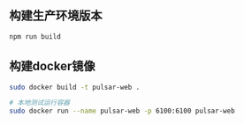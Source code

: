 ## 构建生产环境版本

```bash
npm run build
```

## 构建docker镜像

```bash
sudo docker build -t pulsar-web .

# 本地测试运行容器
sudo docker run --name pulsar-web -p 6100:6100 pulsar-web
```
